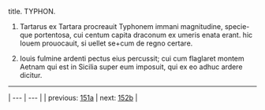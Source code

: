title. TYPHON.



1. Tartarus ex Tartara procreauit Typhonem immani magnitudine, specie-que portentosa, cui centum capita draconum ex umeris enata erant. hic Iouem prouocauit, si uellet se+cum de regno certare.



2. Iouis fulmine ardenti pectus eius percussit; cui cum flaglaret montem Aetnam qui est in Sicilia super eum imposuit, qui ex eo adhuc ardere dicitur.



---

| --- | --- |
| previous: [151a](../151a/) | next: [152b](../152b/) |